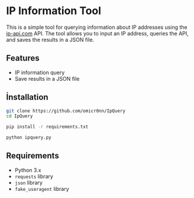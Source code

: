 # IP Information Tool

This is a simple tool for querying information about IP addresses using the [ip-api.com](http://ip-api.com) API. The tool allows you to input an IP address, queries the API, and saves the results in a JSON file.

## Features

- IP information query
- Save results in a JSON file

## İnstallation

```bash
git clone https://github.com/omicr0nn/IpQuery
cd IpQuery
```
```bash
pip install -r requirements.txt
```
```bash
python ipquery.py
```


## Requirements

- Python 3.x
- `requests` library
- `json` library
- `fake_useragent` library
